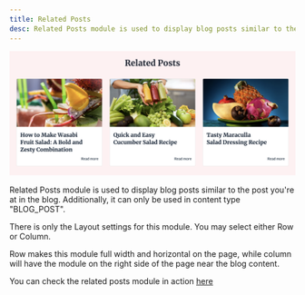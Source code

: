```yaml
---
title: Related Posts
desc: Related Posts module is used to display blog posts similar to the post you're at in the blog. Additionally, it can only be used in content type "BLOG_POST".
---
```


<img src="./related-posts.png" alt="Screenshot of Related Posts Module" eleventy:widths="700" />

Related Posts module is used to display blog posts similar to the post you're at in the blog. Additionally, it can only be used in content type "BLOG_POST".

There is only the Layout settings for this module. You may select either Row or Column.

Row makes this module full width and horizontal on the page, while column will have the module on the right side of the page near the blog content.

You can check the related posts module in action [here](https://143910617.hs-sites-eu1.com/blog/tangy-and-nutrient-packed-orange-spinach-salad)
